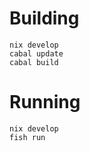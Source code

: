 # Building


```
nix develop
cabal update
cabal build
```


# Running


```
nix develop
fish run
```
